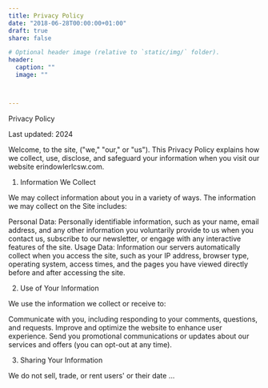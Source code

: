 ```yaml
---
title: Privacy Policy
date: "2018-06-28T00:00:00+01:00"
draft: true
share: false

# Optional header image (relative to `static/img/` folder).
header:
  caption: ""
  image: ""



---
```

  Privacy Policy

Last updated: 2024

Welcome, to the site, ("we," "our," or "us"). This Privacy Policy explains how we collect, use, disclose, and safeguard your information when you visit our website erindowlerlcsw.com.

1. Information We Collect

We may collect information about you in a variety of ways. The information we may collect on the Site includes:

Personal Data: Personally identifiable information, such as your name, email address, and any other information you voluntarily provide to us when you contact us, subscribe to our newsletter, or engage with any interactive features of the site.
Usage Data: Information our servers automatically collect when you access the site, such as your IP address, browser type, operating system, access times, and the pages you have viewed directly before and after accessing the site.

2. Use of Your Information

We use the information we collect or receive to:

Communicate with you, including responding to your comments, questions, and requests.
Improve and optimize the website to enhance user experience.
Send you promotional communications or updates about our services and offers (you can opt-out at any time).

3. Sharing Your Information

We do not sell, trade, or rent users' or their date
...
